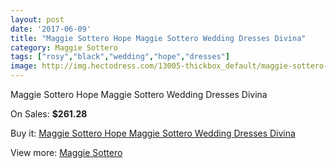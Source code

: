 ```yaml
---
layout: post
date: '2017-06-09'
title: "Maggie Sottero Hope Maggie Sottero Wedding Dresses Divina"
category: Maggie Sottero
tags: ["rosy","black","wedding","hope","dresses"]
image: http://img.hectodress.com/13005-thickbox_default/maggie-sottero-hope-maggie-sottero-wedding-dresses-divina.jpg
---
```

Maggie Sottero Hope Maggie Sottero Wedding Dresses Divina

On Sales: **$261.28**
<a href="https://www.hectodress.com/maggie-sottero/6341-maggie-sottero-hope-maggie-sottero-wedding-dresses-divina.html"><amp-img layout="responsive" width="600" height="600" src="//img.hectodress.com/13005-thickbox_default/maggie-sottero-hope-maggie-sottero-wedding-dresses-divina.jpg" alt="Maggie Sottero Hope Maggie Sottero Wedding Dresses Divina 0" /></a>
<a href="https://www.hectodress.com/maggie-sottero/6341-maggie-sottero-hope-maggie-sottero-wedding-dresses-divina.html"><amp-img layout="responsive" width="600" height="600" src="//img.hectodress.com/13006-thickbox_default/maggie-sottero-hope-maggie-sottero-wedding-dresses-divina.jpg" alt="Maggie Sottero Hope Maggie Sottero Wedding Dresses Divina 1" /></a>

Buy it: [Maggie Sottero Hope Maggie Sottero Wedding Dresses Divina](https://www.hectodress.com/maggie-sottero/6341-maggie-sottero-hope-maggie-sottero-wedding-dresses-divina.html "Maggie Sottero Hope Maggie Sottero Wedding Dresses Divina")

View more: [Maggie Sottero](https://www.hectodress.com/109-maggie-sottero "Maggie Sottero")